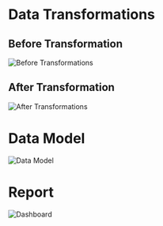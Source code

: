 # Data Transformations

## Before Transformation
![Before Transformations](https://github.com/user-attachments/assets/eb54c4b0-7688-4b1d-8720-c3edabc00000)

## After Transformation
![After Transformations](https://github.com/user-attachments/assets/81d361ff-cea8-4d92-be94-8ee8bc861859)

# Data Model
![Data Model](https://github.com/user-attachments/assets/c6e1ffbd-07c9-4f26-b9f3-248ad7b13006)

# Report
![Dashboard](https://github.com/user-attachments/assets/5c9f0323-fc3f-4171-83a5-cf927ea4882a)
